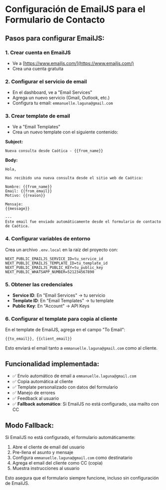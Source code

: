# Configuración de EmailJS para el Formulario de Contacto

## Pasos para configurar EmailJS:

### 1. Crear cuenta en EmailJS

- Ve a [https://www.emailjs.com/](https://www.emailjs.com/)
- Crea una cuenta gratuita

### 2. Configurar el servicio de email

- En el dashboard, ve a "Email Services"
- Agrega un nuevo servicio (Gmail, Outlook, etc.)
- Configura tu email: `emmanuelle.laguna@gmail.com`

### 3. Crear template de email

- Ve a "Email Templates"
- Crea un nuevo template con el siguiente contenido:

**Subject:**

```
Nueva consulta desde Caótica - {{from_name}}
```

**Body:**

```
Hola,

Has recibido una nueva consulta desde el sitio web de Caótica:

Nombre: {{from_name}}
Email: {{from_email}}
Motivo: {{reason}}

Mensaje:
{{message}}

---
Este email fue enviado automáticamente desde el formulario de contacto de Caótica.
```

### 4. Configurar variables de entorno

Crea un archivo `.env.local` en la raíz del proyecto con:

```env
NEXT_PUBLIC_EMAILJS_SERVICE_ID=tu_service_id
NEXT_PUBLIC_EMAILJS_TEMPLATE_ID=tu_template_id
NEXT_PUBLIC_EMAILJS_PUBLIC_KEY=tu_public_key
NEXT_PUBLIC_WHATSAPP_NUMBER=521234567890
```

### 5. Obtener las credenciales

- **Service ID**: En "Email Services" → tu servicio
- **Template ID**: En "Email Templates" → tu template
- **Public Key**: En "Account" → API Keys

### 6. Configurar el template para copia al cliente

En el template de EmailJS, agrega en el campo "To Email":

```
{{to_email}}, {{client_email}}
```

Esto enviará el email tanto a `emmanuelle.laguna@gmail.com` como al cliente.

## Funcionalidad implementada:

- ✅ Envío automático de email a `emmanuelle.laguna@gmail.com`
- ✅ Copia automática al cliente
- ✅ Template personalizado con datos del formulario
- ✅ Manejo de errores
- ✅ Feedback al usuario
- ✅ **Fallback automático**: Si EmailJS no está configurado, usa mailto con CC

## Modo Fallback:

Si EmailJS no está configurado, el formulario automáticamente:

1. Abre el cliente de email del usuario
2. Pre-llena el asunto y mensaje
3. Configura `emmanuelle.laguna@gmail.com` como destinatario
4. Agrega el email del cliente como CC (copia)
5. Muestra instrucciones al usuario

Esto asegura que el formulario siempre funcione, incluso sin configuración de EmailJS.

